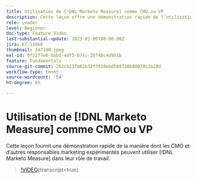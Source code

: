 ```yaml
---
title: Utilisation de [!DNL Marketo Measure] comme CMO ou VP
description: Cette leçon offre une démonstration rapide de l’utilisation possible de  [!DNL Marketo Measure] dans le cadre de leur rôle professionnel par les CMO et d’autres responsables marketing expérimentés.
role: Leader
level: Beginner
doc-type: Feature Video
last-substantial-update: 2023-01-06T00:00:00Z
jira: KT-11668
thumbnail: 347190.jpeg
exl-id: 0f22f7e6-8abd-4df5-b71c-38748c4d951b
feature: Fundamentals
source-git-commit: 262cb13fa02b32f7918ebd569720b80078c2b28d
workflow-type: tm+mt
source-wordcount: '54'
ht-degree: 0%

---
```


# Utilisation de [!DNL Marketo Measure] comme CMO ou VP

Cette leçon fournit une démonstration rapide de la manière dont les CMO et d’autres responsables marketing expérimentés peuvent utiliser [!DNL Marketo Measure] dans leur rôle de travail.

>[!VIDEO](https://video.tv.adobe.com/v/3422252/?learn=on&captions=fre_fr){transcript=true}
